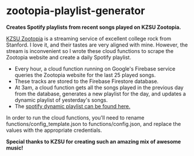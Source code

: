 # zootopia-playlist-generator
**Creates Spotify playlists from recent songs played on KZSU Zootopia.**

[KZSU Zootopia](http://kzsu.rocks/) is a streaming service of excellent college rock from Stanford. I love it, and their tastes are very aligned with mine.
However, the stream is inconvenient so I wrote these cloud functions to scrape the Zootopia website and create a daily Spotify playlist.

* Every hour, a cloud function running on Google's Firebase service queries the Zootopia website for the last 25 played songs.
* These tracks are stored to the Firebase Firestore database.
* At 3am, a cloud function gets all the songs played in the previous day from the database, generates a new playlist for the day, and updates a dynamic playlist of yesterday's songs.
* The [spotify dynamic playlist can be found here.](https://open.spotify.com/playlist/08k6syCThIt44yLGiabDLf)

In order to run the cloud functions, you'll need to rename functions/config_template.json to functions/config.json, and replace the values with the appropriate credentials.

**Special thanks to KZSU for creating such an amazing mix of awesome music!**
